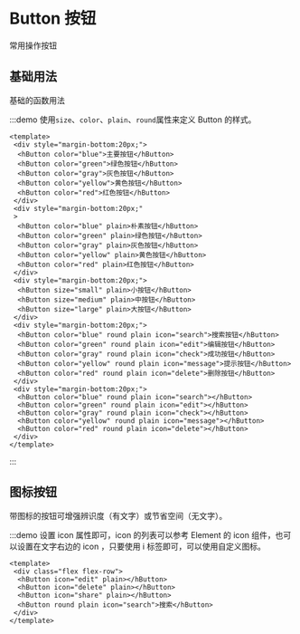 <!--
 * @Author: huayang
 * @Description: 
 * @Date: 2022-08-31 15:21:43
 * @LastEditTime: 2022-09-02 11:50:12
 * @FilePath: \huayang_ui\docs\components\button\index.md
-->
# Button 按钮
常用操作按钮

## 基础用法

基础的函数用法

:::demo 使用`size`、`color`、`plain`、`round`属性来定义 Button 的样式。

```vue
<template>
 <div style="margin-bottom:20px;">
  <hButton color="blue">主要按钮</hButton>
  <hButton color="green">绿色按钮</hButton>
  <hButton color="gray">灰色按钮</hButton>
  <hButton color="yellow">黄色按钮</hButton>
  <hButton color="red">红色按钮</hButton>
 </div>
 <div style="margin-bottom:20px;"
 >
  <hButton color="blue" plain>朴素按钮</hButton>
  <hButton color="green" plain>绿色按钮</hButton>
  <hButton color="gray" plain>灰色按钮</hButton>
  <hButton color="yellow" plain>黄色按钮</hButton>
  <hButton color="red" plain>红色按钮</hButton>
 </div>
 <div style="margin-bottom:20px;">
  <hButton size="small" plain>小按钮</hButton>
  <hButton size="medium" plain>中按钮</hButton>
  <hButton size="large" plain>大按钮</hButton>
 </div>
 <div style="margin-bottom:20px;">
  <hButton color="blue" round plain icon="search">搜索按钮</hButton>
  <hButton color="green" round plain icon="edit">编辑按钮</hButton>
  <hButton color="gray" round plain icon="check">成功按钮</hButton>
  <hButton color="yellow" round plain icon="message">提示按钮</hButton>
  <hButton color="red" round plain icon="delete">删除按钮</hButton>
 </div>
 <div style="margin-bottom:20px;">
  <hButton color="blue" round plain icon="search"></hButton>
  <hButton color="green" round plain icon="edit"></hButton>
  <hButton color="gray" round plain icon="check"></hButton>
  <hButton color="yellow" round plain icon="message"></hButton>
  <hButton color="red" round plain icon="delete"></hButton>
 </div>
</template>
```
:::

## 图标按钮

带图标的按钮可增强辨识度（有文字）或节省空间（无文字）。

:::demo 设置 icon 属性即可，icon 的列表可以参考 Element 的 icon 组件，也可以设置在文字右边的 icon ，只要使用 i 标签即可，可以使用自定义图标。

```vue
<template>
 <div class="flex flex-row">
  <hButton icon="edit" plain></hButton>
  <hButton icon="delete" plain></hButton>
  <hButton icon="share" plain></hButton>
  <hButton round plain icon="search">搜索</hButton>
 </div>
</template>
```